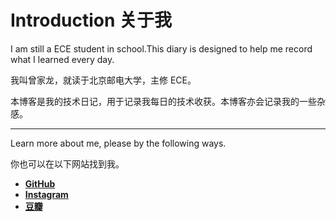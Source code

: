 # Introduction 关于我

I am still a ECE student in school.This diary is designed to help me record what I learned every day.

我叫曾家龙，就读于北京邮电大学，主修 ECE。

本博客是我的技术日记，用于记录我每日的技术收获。本博客亦会记录我的一些杂感。

---

Learn more about me, please by the following ways.

你也可以在以下网站找到我。

- [**GitHub**](https://github.com/TsangKalung)
- [**Instagram**](https://www.instagram.com/kalung_tsang)
- [**豆瓣**](https://www.douban.com/people/Kalung_Tsang)
